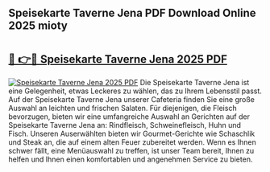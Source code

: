 ## Speisekarte Taverne Jena PDF Download Online 2025 mioty

# <h2><a href="http://gc8vdw3.nevu.top/?p=Speisekarte+Taverne+Jena">🔗 👉🔴 Speisekarte Taverne Jena 2025 PDF</a></h2>

[![Speisekarte Taverne Jena 2025 PDF](https://i.imgur.com/dBaPXMq.png)](http://gc8vdw3.nevu.top/?p=Speisekarte+Taverne+Jena)
Die Speisekarte Taverne Jena ist eine Gelegenheit, etwas Leckeres zu wählen, das zu Ihrem Lebensstil passt. Auf der Speisekarte Taverne Jena unserer Cafeteria finden Sie eine große Auswahl an leichten und frischen Salaten. Für diejenigen, die Fleisch bevorzugen, bieten wir eine umfangreiche Auswahl an Gerichten auf der Speisekarte Taverne Jena an: Rindfleisch, Schweinefleisch, Huhn und Fisch. Unseren Auserwählten bieten wir Gourmet-Gerichte wie Schaschlik und Steak an, die auf einem alten Feuer zubereitet werden. Wenn es Ihnen schwer fällt, eine Menüauswahl zu treffen, ist unser Team bereit, Ihnen zu helfen und Ihnen einen komfortablen und angenehmen Service zu bieten.
